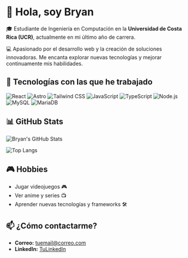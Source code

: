 # 👋 Hola, soy Bryan

🎓 Estudiante de Ingeniería en Computación en la **Universidad de Costa Rica (UCR)**, actualmente en mi último año de carrera.

💻 Apasionado por el desarrollo web y la creación de soluciones innovadoras. Me encanta explorar nuevas tecnologías y mejorar continuamente mis habilidades.

## 🚀 Tecnologías con las que he trabajado

![React](https://img.shields.io/badge/React-20232A?style=for-the-badge&logo=react&logoColor=61DAFB)
![Astro](https://img.shields.io/badge/Astro-000000?style=for-the-badge&logo=astro&logoColor=white)
![Tailwind CSS](https://img.shields.io/badge/Tailwind_CSS-06B6D4?style=for-the-badge&logo=tailwindcss&logoColor=white)
![JavaScript](https://img.shields.io/badge/JavaScript-F7DF1E?style=for-the-badge&logo=javascript&logoColor=black)
![TypeScript](https://img.shields.io/badge/TypeScript-3178C6?style=for-the-badge&logo=typescript&logoColor=white)
![Node.js](https://img.shields.io/badge/Node.js-339933?style=for-the-badge&logo=nodedotjs&logoColor=white)
![MySQL](https://img.shields.io/badge/MySQL-4479A1?style=for-the-badge&logo=mysql&logoColor=white)
![MariaDB](https://img.shields.io/badge/MariaDB-003545?style=for-the-badge&logo=mariadb&logoColor=white)

## 📊 GitHub Stats

![Bryan's GitHub Stats](https://github-readme-stats.vercel.app/api?username=Bryancs12&show_icons=true&theme=tokyonight)

![Top Langs](https://github-readme-stats.vercel.app/api/top-langs/?username=Bryancs12&layout=compact&theme=tokyonight)

## 🎮 Hobbies
- Jugar videojuegos 🎮
- Ver anime y series 📺
- Aprender nuevas tecnologías y frameworks 🛠️

## 📫 ¿Cómo contactarme?
- **Correo:** [tuemail@correo.com](mailto:tuemail@correo.com)
- **LinkedIn:** [TuLinkedIn](https://linkedin.com/in/TuUsuario)
